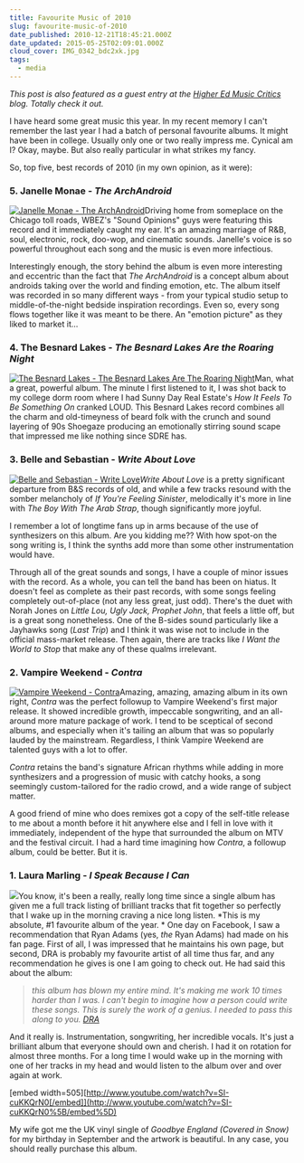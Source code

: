 ```yaml
---
title: Favourite Music of 2010
slug: favourite-music-of-2010
date_published: 2010-12-21T18:45:21.000Z
date_updated: 2015-05-25T02:09:01.000Z
cloud_cover: IMG_0342_bdc2xk.jpg
tags:
  - media
---
```


*This post is also featured as a guest entry at the [Higher Ed Music Critics](http://higheredmusiccritics.blogspot.com/) blog.
Totally check it out.*

I have heard some great music this year. In my recent memory I can't remember the last year I had a batch of personal favourite albums. It might have been in college. Usually only one or two really impress me. Cynical am I? Okay, maybe. But also really particular in what strikes my fancy.

So, top five, best records of 2010 (in my own opinion, as it were):

### 5. Janelle Monae - *The ArchAndroid*
[![Janelle Monae - The ArchAndroid](http://ecx.images-amazon.com/images/I/519F00eh64L._SL500_AA280_.jpg)](http://www.amazon.com/gp/product/B003L0V758?ie=UTF8&amp;tag=joggo-20&amp;linkCode=as2&amp;camp=1789&amp;creative=390957&amp;creativeASIN=B003L0V758)Driving home from someplace on the Chicago toll roads, WBEZ's "Sound Opinions" guys were featuring this record and it immediately caught my ear. It's an amazing marriage of R&B, soul, electronic, rock, doo-wop, and cinematic sounds. Janelle's voice is so powerful throughout each song and the music is even more infectious.

Interestingly enough, the story behind the album is even more interesting and eccentric than the fact that *The ArchAndroid* is a concept album about androids taking over the world and finding emotion, etc. The album itself was recorded in so many different ways - from your typical studio setup to middle-of-the-night bedside inspiration recordings. Even so, every song flows together like it was meant to be there. An "emotion picture" as they liked to market it...

### 4. The Besnard Lakes - *The Besnard Lakes Are the Roaring Night*
[![The Besnard Lakes - The Besnard Lakes Are The Roaring Night](http://ecx.images-amazon.com/images/I/51Lh5ngeCXL._SL500_AA280_.jpg)](http://www.amazon.com/gp/product/B003A9EFJA?ie=UTF8&amp;tag=joggo-20&amp;linkCode=as2&amp;camp=1789&amp;creative=390957&amp;creativeASIN=B003A9EFJA)Man, what a great, powerful album. The minute I first listened to it, I was shot back to my college dorm room where I had Sunny Day Real Estate's *How It Feels To Be Something On* cranked LOUD. This Besnard Lakes record combines all the charm and old-timeyness of beard folk with the crunch and sound layering of 90s Shoegaze producing an emotionally stirring sound scape that impressed me like nothing since SDRE has.

### 3. Belle and Sebastian - *Write About Love*
[![Belle and Sebastian - Write Love](http://ecx.images-amazon.com/images/I/51KKm98N9oL._SL500_AA280_.jpg)](http://www.amazon.com/gp/product/B0045IHS2G?ie=UTF8&amp;tag=joggo-20&amp;linkCode=as2&amp;camp=1789&amp;creative=390957&amp;creativeASIN=B0045IHS2G)*Write About Love* is a pretty significant departure from B&S records of old, and while a few tracks resound with the somber melancholy of *If You're Feeling Sinister*, melodically it's more in line with *The Boy With The Arab Strap*, though significantly more joyful.

I remember a lot of longtime fans up in arms because of the use of synthesizers on this album. Are you kidding me?? With how spot-on the song writing is, I think the synths add more than some other instrumentation would have.

Through all of the great sounds and songs, I have a couple of minor issues with the record. As a whole, you can tell the band has been on hiatus. It doesn't feel as complete as their past records, with some songs feeling completely out-of-place (not any less great, just odd). There's the duet with Norah Jones on *Little Lou, Ugly Jack, Prophet John*, that feels a little off, but is a great song nonetheless. One of the B-sides sound particularly like a Jayhawks song (*Last Trip*) and I think it was wise not to include in the official mass-market release. Then again, there are tracks like *I Want the World to Stop* that make any of these qualms irrelevant.

### 2. Vampire Weekend - *Contra*
[![Vampire Weekend - Contra](http://ecx.images-amazon.com/images/I/51eD6DMu2xL._SL500_AA280_.jpg)](http://www.amazon.com/gp/product/B002YP45EQ?ie=UTF8&amp;tag=joggo-20&amp;linkCode=as2&amp;camp=1789&amp;creative=390957&amp;creativeASIN=B002YP45EQ)Amazing, amazing, amazing album in its own right, *Contra* was the perfect followup to Vampire Weekend's first major release. It showed incredible growth, impeccable songwriting, and an all-around more mature package of work. I tend to be sceptical of second albums, and especially when it's tailing an album that was so popularly lauded by the mainstream. Regardless, I think Vampire Weekend are talented guys with a lot to offer.

*Contra* retains the band's signature African rhythms while adding in more synthesizers and a progression of music with catchy hooks, a song seemingly custom-tailored for the radio crowd, and a wide range of subject matter.

A good friend of mine who does remixes got a copy of the self-title release to me about a month before it hit anywhere else and I fell in love with it immediately, independent of the hype that surrounded the album on MTV and the festival circuit. I had a hard time imagining how *Contra*, a followup album, could be better. But it is.

### 1. Laura Marling - *I Speak Because I Can*
[![](http://ecx.images-amazon.com/images/I/51ExqkJkozL._SS500_.jpg)](http://www.amazon.com/gp/product/B003C5MNSC?ie=UTF8&amp;tag=joggo-20&amp;linkCode=as2&amp;camp=1789&amp;creative=390957&amp;creativeASIN=B003C5MNSC)You know, it's been a really, really long time since a single album has given me a full track listing of brilliant tracks that fit together so perfectly that I wake up in the morning craving a nice long listen. *This is my absolute, #1 favourite album of the year. *
One day on Facebook, I saw a recommendation that Ryan Adams (yes, *the* Ryan Adams) had made on his fan page. First of all, I was impressed that he maintains his own page, but second, DRA is probably my favourite artist of all time thus far, and any recommendation he gives is one I am going to check out. He had said this about the album:

> *this album has blown my entire mind. It's making me work 10 times harder than I was. I can't begin to imagine how a person could write these songs. This is surely the work of a genius. I needed to pass this along to you. [DRA](http://www.facebook.com/photo.php?fbid=414765336430&amp;set=a.325582196430.160321.6943041430)*

And it really is. Instrumentation, songwriting, her incredible vocals. It's just a brilliant album that everyone should own and cherish. I had it on rotation for almost three months. For a long time I would wake up in the morning with one of her tracks in my head and would listen to the album over and over again at work.

[embed width=505][http://www.youtube.com/watch?v=SI-cuKKQrN0[/embed]](http://www.youtube.com/watch?v=SI-cuKKQrN0%5B/embed%5D)

My wife got me the UK vinyl single of *Goodbye England (Covered in Snow)* for my birthday in September and the artwork is beautiful. In any case, you should really purchase this album.
